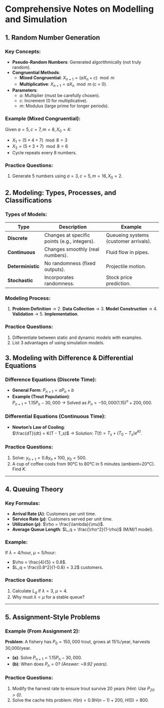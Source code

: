 # Comprehensive Notes on Modelling and Simulation  

## 1. Random Number Generation  
### Key Concepts:  
- **Pseudo-Random Numbers**: Generated algorithmically (not truly random).  
- **Congruential Methods**:  
  - **Mixed Congruential**:  $X_{n+1} = (aX_n + c) \mod m$  
  - **Multiplicative**: $X_{n+1} = aX_n \mod m$ (c = 0).  
- **Parameters**:  
  - $a$: Multiplier (must be carefully chosen).  
  - $c$: Increment (0 for multiplicative).  
  - $m$: Modulus (large prime for longer periods).  

### Example (Mixed Congruential):  
Given $a=5, c=7, m=8, X_0=4$:  
- $X_1 = (5×4 + 7) \mod 8 = 3$  
- $X_2 = (5×3 + 7) \mod 8 = 6$  
- Cycle repeats every 8 numbers.  

### Practice Questions:  
1. Generate 5 numbers using $a=3, c=5, m=16, X_0=2$.  
## 2. Modeling: Types, Processes, and Classifications  
### Types of Models:  
| **Type**         | **Description**                          | **Example**                     |  
|------------------|------------------------------------------|---------------------------------|  
| **Discrete**     | Changes at specific points (e.g., integers). | Queueing systems (customer arrivals). |  
| **Continuous**   | Changes smoothly (real numbers).         | Fluid flow in pipes.            |  
| **Deterministic**| No randomness (fixed outputs).           | Projectile motion.              |  
| **Stochastic**   | Incorporates randomness.                 | Stock price prediction.         |  
### Modeling Process:  
1. **Problem Definition** → 2. **Data Collection** → 3. **Model Construction** → 4. **Validation** → 5. **Implementation**.  
### Practice Questions:  
1. Differentiate between static and dynamic models with examples.  
2. List 3 advantages of using simulation models.  

## 3. Modeling with Difference & Differential Equations  
### Difference Equations (Discrete Time):  
- **General Form**: $P_{n+1} = aP_n + b$  
- **Example (Trout Population)**:  
  $P_{n+1} = 1.15P_n - 30,000$ → Solved as $P_n = -50,000(1.15)^n + 200,000$.  
### Differential Equations (Continuous Time):  
- **Newton’s Law of Cooling**:  
  $\frac{dT}{dt} = K(T - T_s)$ → Solution: $T(t) = T_s + (T_0 - T_s)e^{Kt}$.  
### Practice Questions:  
1. Solve: $y_{n+1} = 0.8y_n + 100$, $y_0 = 500$.  
2. A cup of coffee cools from 90°C to 80°C in 5 minutes (ambient=20°C). Find $K$.  

---
## 4. Queuing Theory  
### Key Formulas:  
- **Arrival Rate ($\lambda$)**: Customers per unit time.  
- **Service Rate ($\mu$)**: Customers served per unit time.  
- **Utilization ($\rho$)**: $\rho = \frac{\lambda}{\mu}$.  
- **Average Queue Length**: $L_q = \frac{\rho^2}{1-\rho}$ (M/M/1 model).  
### Example:  
If $\lambda = 4$/hour, $\mu = 5$/hour:  
- $\rho = \frac{4}{5} = 0.8$.  
- $L_q = \frac{0.8^2}{1-0.8} = 3.2$ customers.  

### Practice Questions:  
1. Calculate $L_q$ if $\lambda = 3$, $\mu = 4$.  
2. Why must $\lambda < \mu$ for a stable queue?  

---

## 5. Assignment-Style Problems  
### Example (From Assignment 2):  
**Problem**: A fishery has $P_0 = 150,000$ trout, grows at 15%/year, harvests 30,000/year.  
- **(a)**: Solve $P_{n+1} = 1.15P_n - 30,000$.  
- **(b)**: When does $P_n = 0$? *(Answer: ~9.92 years)*.  

### Practice Questions:  
1. Modify the harvest rate to ensure trout survive 20 years *(Hint: Use $P_{20} > 0$)*.  
2. Solve the cache hits problem: $H(n) = 0.9H(n-1) + 200$, $H(0) = 800$.  
